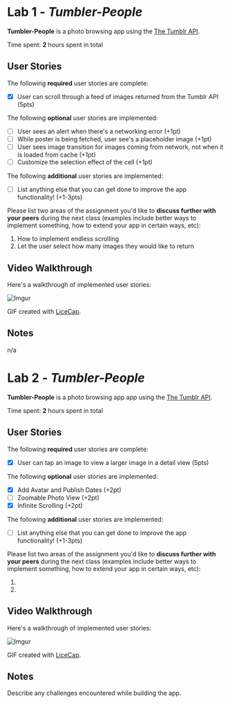 # Lab 1 - *Tumbler-People*

**Tumbler-People** is a photo browsing app using the [The Tumblr API](https://www.tumblr.com/docs/en/api/v2#posts).

Time spent: **2** hours spent in total

## User Stories

The following **required** user stories are complete:

- [X] User can scroll through a feed of images returned from the Tumblr API (5pts)

The following **optional** user stories are implemented:

- [ ] User sees an alert when there's a networking error (+1pt)
- [ ] While poster is being fetched, user see's a placeholder image (+1pt)
- [ ] User sees image transition for images coming from network, not when it is loaded from cache (+1pt)
- [ ] Customize the selection effect of the cell (+1pt)

The following **additional** user stories are implemented:

- [ ] List anything else that you can get done to improve the app functionality! (+1-3pts)

Please list two areas of the assignment you'd like to **discuss further with your peers** during the next class (examples include better ways to implement something, how to extend your app in certain ways, etc):

1. How to implement endless scrolling
2. Let the user select how many images they would like to return

## Video Walkthrough

Here's a walkthrough of implemented user stories:

![Imgur](https://i.imgur.com/r52xEc2.gif)

GIF created with [LiceCap](http://www.cockos.com/licecap/).

## Notes

n/a

# Lab 2 - *Tumbler-People*

**Tumbler-People** is a photo browsing app app using the [The Tumblr API](https://www.tumblr.com/docs/en/api/v2#posts).

Time spent: **2** hours spent in total

## User Stories

The following **required** user stories are complete:

- [X] User can tap an image to view a larger image in a detail view (5pts)

The following **optional** user stories are implemented:

- [X] Add Avatar and Publish Dates (+2pt)
- [ ] Zoomable Photo View (+2pt)
- [X] Infinite Scrolling (+2pt)

The following **additional** user stories are implemented:

- [ ] List anything else that you can get done to improve the app functionality! (+1-3pts)

Please list two areas of the assignment you'd like to **discuss further with your peers** during the next class (examples include better ways to implement something, how to extend your app in certain ways, etc):

1.
2.

## Video Walkthrough

Here's a walkthrough of implemented user stories:

![Imgur](https://imgur.com/l6gs1OD.gif)

GIF created with [LiceCap](http://www.cockos.com/licecap/).

## Notes

Describe any challenges encountered while building the app.
